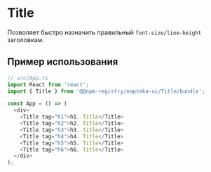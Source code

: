 # Title

Позволяет быстро назначить правильный `font-size/line-height` заголовкам.

## Пример использования

```ts
// src/App.ts
import React from 'react';
import { Title } from '@@npm-registry/eapteka-ui/Title/bundle';

const App = () => (
  <div>
    <Title tag="h1">h1. Title</Title>
    <Title tag="h2">h2. Title</Title>
    <Title tag="h3">h3. Title</Title>
    <Title tag="h4">h4. Title</Title>
    <Title tag="h5">h5. Title</Title>
    <Title tag="h6">h6. Title</Title>
  </div>
);
```
